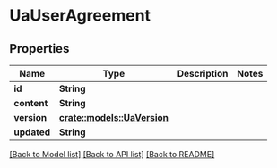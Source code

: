 # UaUserAgreement

## Properties

Name | Type | Description | Notes
------------ | ------------- | ------------- | -------------
**id** | **String** |  | 
**content** | **String** |  | 
**version** | [**crate::models::UaVersion**](UA_Version.md) |  | 
**updated** | **String** |  | 

[[Back to Model list]](../README.md#documentation-for-models) [[Back to API list]](../README.md#documentation-for-api-endpoints) [[Back to README]](../README.md)


